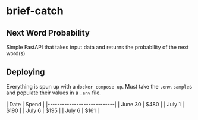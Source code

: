 # brief-catch

## Next Word Probability
Simple FastAPI that takes input data and returns the probability of the next word(s)

## Deploying
Everything is spun up with a `docker compose up`. Must take the `.env.sample`s and populate their values in a `.env` file.


| Date    | Spend            |
|----------------------------|
| June 30 | $480             |
| July 1  | $190             |
| July 6  | $195             |
| July 6  | $161             |